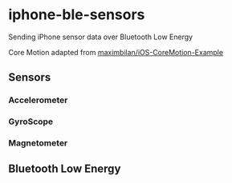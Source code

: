 # iphone-ble-sensors
Sending iPhone sensor data over Bluetooth Low Energy

Core Motion adapted from [maximbilan/iOS-CoreMotion-Example](https://github.com/maximbilan/iOS-CoreMotion-Example)


## Sensors

### Accelerometer

### GyroScope

### Magnetometer

## Bluetooth Low Energy
